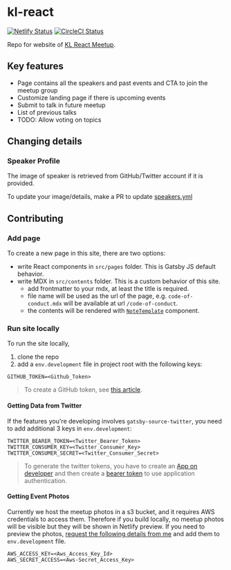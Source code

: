 # kl-react

[![Netlify Status](https://api.netlify.com/api/v1/badges/17874651-226e-4dc5-9af8-a3a6fd62c08b/deploy-status)](https://app.netlify.com/sites/kl-react/deploys) [![CircleCI Status](https://circleci.com/gh/malcolm-kee/kl-react/tree/master.svg?style=svg)](https://circleci.com/gh/malcolm-kee/kl-react/tree/master)

Repo for website of [KL React Meetup][kl-react-meetup].

## Key features

- Page contains all the speakers and past events and CTA to join the meetup group
- Customize landing page if there is upcoming events
- Submit to talk in future meetup
- List of previous talks
- TODO: Allow voting on topics

## Changing details

### Speaker Profile

The image of speaker is retrieved from GitHub/Twitter account if it is provided.

To update your image/details, make a PR to update [speakers.yml](src/data/speakers.yml)

## Contributing

### Add page

To create a new page in this site, there are two options:

- write React components in `src/pages` folder. This is Gatsby JS default behavior.
- write MDX in `src/contents` folder. This is a custom behavior of this site.
  - add frontmatter to your mdx, at least the title is required.
  - file name will be used as the url of the page, e.g. `code-of-conduct.mdx` will be available at url `/code-of-conduct`.
  - the contents will be rendered with [`NoteTemplate`](src/templates/note-template.js) component.

### Run site locally

To run the site locally,

1. clone the repo
2. add a `env.development` file in project root with the following keys:

```
GITHUB_TOKEN=<Github_Token>
```

> To create a GitHub token, see [this article][create-github-token].

#### Getting Data from Twitter

If the features you're developing involves `gatsby-source-twitter`, you need to add additional 3 keys in `env.development`:

```
TWITTER_BEARER_TOKEN=<Twitter_Bearer_Token>
TWITTER_CONSUMER_KEY=<Twitter_Consumer_Key>
TWITTER_CONSUMER_SECRET=<Twitter_Consumer_Secret>
```

> To generate the twitter tokens, you have to create an [App on developer][twitter-app] and then create a [bearer token][twitter-bearer-token] to use application authentication.

#### Getting Event Photos

Currently we host the meetup photos in a s3 bucket, and it requires AWS credentials to access them. Therefore if you build locally, no meetup photos will be visible but they will be shown in Netlify preview. If you need to preview the photos, [request the following details from me](mailto:malcolm.keeweesiong@gmail.com) and add them to `env.development` file.

```
AWS_ACCESS_KEY=<Aws_Access_Key_Id>
AWS_SECRET_ACCESS=<Aws-Secret_Access_Key>
```

[create-github-token]: https://help.github.com/en/articles/creating-a-personal-access-token-for-the-command-line
[twitter-app]: https://developer.twitter.com/en/apps
[twitter-bearer-token]: https://developer.twitter.com/en/docs/basics/authentication/guides/bearer-tokens.html
[kl-react-meetup]: https://www.meetup.com/kl-react/
